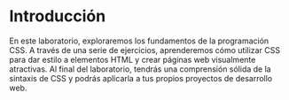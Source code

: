 # Introducción

En este laboratorio, exploraremos los fundamentos de la programación CSS. A través de una serie de ejercicios, aprenderemos cómo utilizar CSS para dar estilo a elementos HTML y crear páginas web visualmente atractivas. Al final del laboratorio, tendrás una comprensión sólida de la sintaxis de CSS y podrás aplicarla a tus propios proyectos de desarrollo web.
